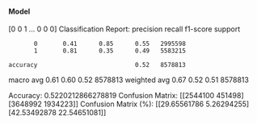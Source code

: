#### Model
[0 0 1 ... 0 0 0]
Classification Report:
              precision    recall  f1-score   support

           0       0.41      0.85      0.55   2995598
           1       0.81      0.35      0.49   5583215

    accuracy                           0.52   8578813
   macro avg       0.61      0.60      0.52   8578813
weighted avg       0.67      0.52      0.51   8578813

Accuracy: 0.5220212866278819
Confusion Matrix:
[[2544100  451498]
 [3648992 1934223]]
Confusion Matrix (%):
[[29.65561786  5.26294255]
 [42.53492878 22.54651081]]
